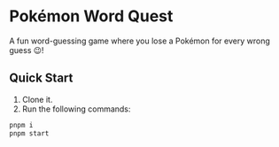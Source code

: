 # Pokémon Word Quest

A fun word-guessing game where you lose a Pokémon for every wrong guess 😉!

## Quick Start

1. Clone it.
2. Run the following commands:

```bash
pnpm i
pnpm start
```
